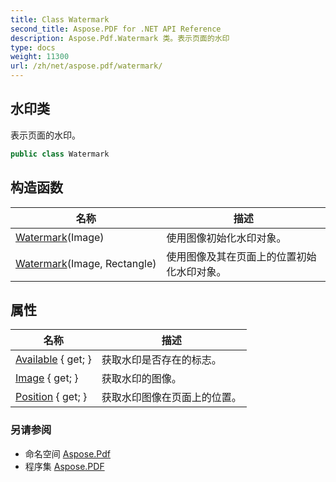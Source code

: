```yaml
---
title: Class Watermark
second_title: Aspose.PDF for .NET API Reference
description: Aspose.Pdf.Watermark 类。表示页面的水印
type: docs
weight: 11300
url: /zh/net/aspose.pdf/watermark/
---
```

## 水印类

表示页面的水印。

```csharp
public class Watermark
```

## 构造函数

| 名称 | 描述 |
| --- | --- |
| [Watermark](watermark/#constructor)(Image) | 使用图像初始化水印对象。 |
| [Watermark](watermark/#constructor_1)(Image, Rectangle) | 使用图像及其在页面上的位置初始化水印对象。 |

## 属性

| 名称 | 描述 |
| --- | --- |
| [Available](../../aspose.pdf/watermark/available/) { get; } | 获取水印是否存在的标志。 |
| [Image](../../aspose.pdf/watermark/image/) { get; } | 获取水印的图像。 |
| [Position](../../aspose.pdf/watermark/position/) { get; } | 获取水印图像在页面上的位置。 |

### 另请参阅

* 命名空间 [Aspose.Pdf](../../aspose.pdf/)
* 程序集 [Aspose.PDF](../../)